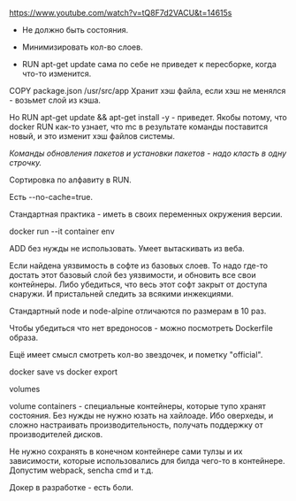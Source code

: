 https://www.youtube.com/watch?v=tQ8F7d2VACU&t=14615s

* Не должно быть состояния.

* Минимизировать кол-во слоев.

* RUN apt-get update
сама по себе не приведет к пересборке, когда что-то изменится.

COPY package.json /usr/src/app
Хранит хэш файла, если хэш не менялся - возьмет слой из кэша.

Но RUN apt-get update && apt-get install -y - приведет.
Якобы потому, что docker RUN как-то узнает, что mc в результате команды поставится новый,
и это изменит хэш файлов системы.

*Команды обновления пакетов и установки пакетов - надо класть в одну строчку.*

Сортировка по алфавиту в RUN.

Есть --no-cache=true.

Стандартная практика - иметь в своих переменных окружения версии.

docker run --it container
env

ADD без нужды не использовать.
Умеет вытаскивать из веба.

Если найдена уязвимость в софте из базовых слоев.
То надо где-то достать этот базовый слой без уязвимости,
и обновить все свои контейнеры.
Либо убедиться, что весь этот софт закрыт от доступа снаружи.
И пристальней следить за всякими инжекциями.

Стандартный node и node-alpine отличаются по размерам в 10 раз.

Чтобы убедиться что нет вредоносов - можно посмотреть Dockerfile образа.

Ещё имеет смысл смотреть кол-во звездочек, и пометку "official".

docker save vs docker export

volumes

volume containers - специальные контейнеры, которые тупо хранят состояния.
Без нужды не нужно юзать на хайлоаде. Ибо оверхеды, и сложно настраивать
производительность, получать поддержку от производителей дисков.

Не нужно сохранять в конечном контейнере сами тулзы и их зависимости,
которые использовались для билда чего-то в контейнере.
Допустим webpack, sencha cmd и т.д.

Докер в разработке - есть боли.
















